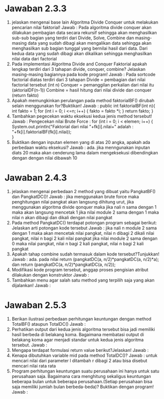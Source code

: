 # Jawaban 2.3.3

1.	jelaskan mengenai base lain Algoritma Divide Conquer untuk melakukan pencarian nilai faktorial!
Jawab :
Pada algoritma divide conquer akan dilakukan pembagian data secara rekursif sehingga akan menghasilkan sub-sub bagian yang terdiri dari Divide, Solve, Combine dan masing- masing data yang sudah dibagi akan mengalikan data sehingga akan menghasilkan sub bagian tunggal yang bernilai hasil dari data. Dari kedua data yang sudah dibagi akan dikalikan sehingga menghasilkan nilai data dari factorial
2.	Pada implementasi Algoritma Divide and Conquer Faktorial apakah lengkap terdiri dari 3 tahapan divide, conquer, combine? Jelaskan masing-masing bagiannya pada kode program!
Jawab :
Pada sortcode factorial diatas terdiri dari 3 tahapan 
Divide = pembagian dari nilai factorial tersebut (int n)
Conquer = pemanggilan perkalian dari nilai itu (aktorialDF(n-1))
Combine = hasil hitung dari nilai divide dan conquer (return fakto)
3.	Apakah memungkinkan perulangan pada method faktorialBF() dirubah selain menggunakan for?Buktikan!
Jawab :
public int faktorialBF(int n){
        int fakto = 1;
        for (int i = 0; i <=n; i++) {
            fakto = fakto *i;
        }
        return fakto;
    }
4.	Tambahkan pegecekan waktu eksekusi kedua jenis method tersebut!
Jawab :
Pengecekan nilai Brute Force :
	for (int i = 0; i < elemen; i++) {
        System.out.println("Faktorial dari nilai "+fk[i].nilai+" adalah : "+fk[i].faktorialBF(fk[i].nilai));    
    }
5.	Buktikan dengan inputan elemen yang di atas 20 angka, apakah ada perbedaan waktu eksekusi?
Jawab :
ada. jika menngunakan inputan diats 20 maka akan cenderung lama dalam mengeksekusi dibendingkan dengan dengan nilai dibawah 10

# Jawaban 2.4.3
1.	jelaskan mengenai perbedaan 2 method yang dibuat yaitu PangkatBF() dan PangkatDC()!
Jawab :
jika menggunakan brute force maka penghitungan nilai pangkat akan langsung dihitung urut, jika menggunakan algoritma divide qonquer maka jika nali n sama dengan 1 maka akan langsung mencetak 1 jika nilai module 2 sama dengan 1 maka nilai n akan dibagi dan dikali dengan nilai pangkat 
2.	Pada method PangkatDC() terdapat potongan program sebagai berikut:
Jelaskan arti potongan kode tersebut
Jawab :
jika nali n module 2 sama dengan 1 maka akan mencetak nilai pangkat, nilai n dibagi 2 dikali nilai pangkat, nilai n bagi 2 kali nilai pangkat jika nilai module 2 sama dengan 0 maka nilai pangkat, nilai n bagi 2 kali pangkat, nilai n bagi 2 kali pangkat
3.	Apakah tahap combine sudah termasuk dalam kode tersebut?Tunjukkan! 
Jawab :
ada. pada nilai 
 return (pangkatDC(a, n/2)*pangkatDC(a, n/2)*a);
   dan 
 return (pangkatDC(a, n/2)*pangkatDC(a, n/2));
4.	Modifikasi kode program tersebut, anggap proses pengisian atribut dilakukan dengan konstruktor
Jawab :
5.	Tambahkan menu agar salah satu method yang terpilih saja yang akan dijalankan!
Jawab :	

# Jawaban 2.5.3
1.	Berikan ilustrasi perbedaan perhitungan keuntungan dengan method TotalBF() ataupun TotalDC()
Jawab :
2.	Perhatikan output dari kedua jenis algoritma tersebut bisa jadi memiliki hasil berbeda di belakang koma. Bagaimana membatasi output di belakang koma agar menjadi standar untuk kedua jenis algoritma tersebut.
Jawab :
3.	Mengapa terdapat formulasi return value berikut?Jelaskan!
Jawab :
4.	Kenapa dibutuhkan variable mid pada method TotalDC()?
Jawab :
untuk mencari nilai dari parameter l ditambah r dibagi 2 atau bisa disebut mencari nilai rata rata
5.	Program perhitungan keuntungan suatu perusahaan ini hanya untuk satu perusahaan saja. Bagaimana cara menghitung sekaligus keuntungan beberapa bulan untuk beberapa perusahaan.(Setiap perusahaan bisa saja memiliki jumlah bulan berbeda-beda)? Buktikan dengan program!
Jawab :

